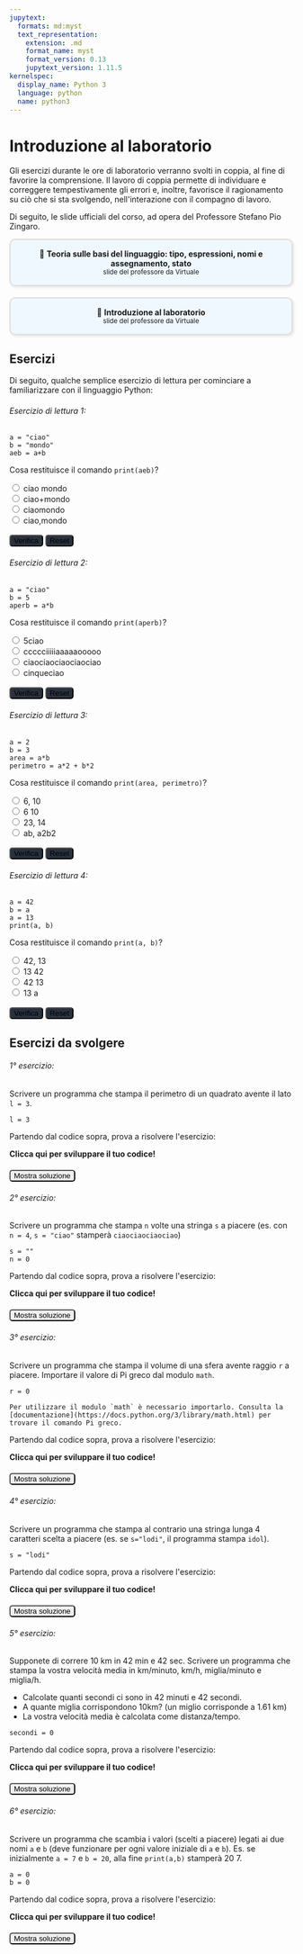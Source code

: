 ```yaml
---
jupytext:
  formats: md:myst
  text_representation:
    extension: .md
    format_name: myst
    format_version: 0.13
    jupytext_version: 1.11.5
kernelspec:
  display_name: Python 3
  language: python
  name: python3
---
```


# Introduzione al laboratorio

Gli esercizi durante le ore di laboratorio verranno svolti in coppia, al fine di favorire la comprensione. Il lavoro di coppia permette di individuare e correggere tempestivamente gli errori e, inoltre, favorisce il ragionamento su ciò che si sta svolgendo, nell'interazione con il compagno di lavoro.

Di seguito, le slide ufficiali del corso, ad opera del Professore Stefano Pio Zingaro.

<a href="https://virtuale.unibo.it/mod/resource/view.php?id=1836002" target="_blank" style="text-decoration: none;">
  <div style="border: 2px solid #ddd; padding: 16px; border-radius: 10px; background-color: #f0f8ff; text-align: center; box-shadow: 2px 2px 5px rgba(0,0,0,0.1);">
    📎 <strong>Teoria sulle basi del linguaggio: tipo, espressioni, nomi e assegnamento, stato</strong><br>
    <small>slide del professore da Virtuale</small>
  </div>
</a>

<div style="margin-top: 20px;"></div>

<a href="https://virtuale.unibo.it/mod/resource/view.php?id=1836007" target="_blank" style="text-decoration: none;">
  <div style="border: 2px solid #ddd; padding: 16px; border-radius: 10px; background-color: #f0f8ff; text-align: center; box-shadow: 2px 2px 5px rgba(0,0,0,0.1);">
    📎 <strong>Introduzione al laboratorio</strong><br>
    <small>slide del professore da Virtuale</small>
  </div>
</a>

## Esercizi

Di seguito, qualche semplice esercizio di lettura per cominciare a familiarizzare con il linguaggio Python:

###### Esercizio di lettura 1:
```{code-cell}
a = "ciao"
b = "mondo"
aeb = a+b
```

Cosa restituisce il comando `print(aeb)`?

<form onsubmit="checkAnswer(event, 'q1_intro', 'ciaomondo', 'feedback1_intro')">
  <input type="radio" name="q1_intro" value="ciao mondo"> ciao mondo<br>
  <input type="radio" name="q1_intro" value="ciao+mondo"> ciao+mondo<br>
  <input type="radio" name="q1_intro" value="ciaomondo"> ciaomondo<br>
  <input type="radio" name="q1_intro" value="ciao,mondo"> ciao,mondo<br>
  <br>
  <input type="submit" value="Verifica" style="background-color:#29313D; border-radius:5px">
  <button type="button" style="background-color:#29313D; border-radius:5px" onclick="resetQuiz('q1_intro', 'feedback1_intro')">Reset</button>
</form>

<div style="margin-top: 20px;"></div>

<p id="feedback1_intro"></p>

<script>
function checkAnswer(event, groupName, correctValue, feedbackID) {
  event.preventDefault();
  const choices = document.getElementsByName(groupName);
  let selected = null;
  for (const choice of choices) {
    if (choice.checked) {
      selected = choice.value;
      break;
    }
  }

  const feedback = document.getElementById(feedbackID);
  if (selected === correctValue) {
    feedback.innerHTML = "✅ Corretto!";
  } else if (selected) {
    feedback.innerHTML = "❌ Sbagliato. Riprova.";
  } else {
    feedback.innerHTML = "⚠️ Seleziona una risposta prima di verificare.";
  }
}

function resetQuiz(groupName, feedbackID) {
  const choices = document.getElementsByName(groupName);
  for (const choice of choices) {
    choice.checked = false;
  }
  document.getElementById(feedbackID).innerHTML = "";
}
</script>




###### Esercizio di lettura 2:
```{code-cell}
a = "ciao" 
b = 5 
aperb = a*b 
```

Cosa restituisce il comando `print(aperb)`?

<form onsubmit="checkAnswer(event, 'q2_intro', 'ciaociaociaociaociao', 'feedback2_intro')">
  <input type="radio" name="q2_intro" value="5ciao"> 5ciao<br>
  <input type="radio" name="q2_intro" value="ccccciiiiiaaaaaooooo"> ccccciiiiiaaaaaooooo<br>
  <input type="radio" name="q2_intro" value="ciaociaociaociaociao"> ciaociaociaociaociao<br>
  <input type="radio" name="q2_intro" value="cinqueciao"> cinqueciao<br>
  <br>
  <input type="submit" value="Verifica" style="background-color:#29313D; border-radius:5px">
  <button type="button" style="background-color:#29313D; border-radius:5px" onclick="resetQuiz('q2_intro', 'feedback2_intro')">Reset</button>
</form>

<div style="margin-top: 20px;"></div>

<p id="feedback2_intro"></p>

###### Esercizio di lettura 3:
```{code-cell}
a = 2 
b = 3 
area = a*b
perimetro = a*2 + b*2 
```

Cosa restituisce il comando `print(area, perimetro)`?

<form onsubmit="checkAnswer(event, 'q3_intro', '6 10', 'feedback3_intro')">
  <input type="radio" name="q3_intro" value="6, 10"> 6, 10<br>
  <input type="radio" name="q3_intro" value="6 10"> 6 10<br>
  <input type="radio" name="q3_intro" value="23, 14"> 23, 14<br>
  <input type="radio" name="q3_intro" value="ab, a2b2"> ab, a2b2<br>
  <br>
  <input type="submit" value="Verifica" style="background-color:#29313D; border-radius:5px">
  <button type="button" style="background-color:#29313D; border-radius:5px" onclick="resetQuiz('q3_intro', 'feedback3_intro')">Reset</button>
</form>

<div style="margin-top: 20px;"></div>

<p id="feedback3_intro"></p>

###### Esercizio di lettura 4:
```{code-cell}
a = 42 
b = a 
a = 13 
print(a, b)
```

Cosa restituisce il comando `print(a, b)`?

<form onsubmit="checkAnswer(event, 'q4_intro', '13 42', 'feedback4_intro')">
  <input type="radio" name="q4_intro" value="42, 13"> 42, 13<br>
  <input type="radio" name="q4_intro" value="13 42"> 13 42<br>
  <input type="radio" name="q4_intro" value="42 13"> 42 13<br>
  <input type="radio" name="q4_intro" value="13 a"> 13 a<br>
  <br>
  <input type="submit" value="Verifica" style="background-color:#29313D; border-radius:5px">
  <button type="button" style="background-color:#29313D; border-radius:5px" onclick="resetQuiz('q4_intro', 'feedback4_intro')">Reset</button>
</form>

<div style="margin-top: 20px;"></div>

<p id="feedback4_intro"></p>

## Esercizi da svolgere

###### 1° esercizio:

Scrivere un programma che stampa il perimetro di un quadrato avente il lato `l = 3`.

```{code-cell}
l = 3
```
Partendo dal codice sopra, prova a risolvere l'esercizio:
<a href="https://www.programiz.com/python-programming/online-compiler/" target="_blank" style="text-decoration: none;">
  <div>
    <strong>Clicca qui per sviluppare il tuo codice!</strong><br>
  </div>
</a>

<div style="margin-top: 20px;"></div>

<button id="show-intro1" style="border-radius:5px" onclick="document.getElementById('output-intro1').style.display='block'; document.getElementById('show-intro1').style.display='none'; document.getElementById('hide-intro1').style.display='inline';">
  Mostra soluzione
</button>

<button id="hide-intro1" style="display:none; border-radius:5px" onclick="document.getElementById('output-intro1').style.display='none'; document.getElementById('show-intro1').style.display='inline'; document.getElementById('hide-intro1').style.display='none';">
  Nascondi soluzione
</button>

<div style="margin-top: 20px;"></div>

<div id="output-intro1" style="display:none;">

```python
l = 3
perimetro = 4*l
print(perimetro)
```
</div>

###### 2° esercizio:

Scrivere un programma che stampa `n` volte una stringa `s` a piacere (es. con `n = 4`, `s = "ciao"` stamperà `ciaociaociaociao`)

```{code-cell}
s = ""
n = 0
```

Partendo dal codice sopra, prova a risolvere l'esercizio:
<a href="https://www.programiz.com/python-programming/online-compiler/" target="_blank" style="text-decoration: none;">
  <div>
    <strong>Clicca qui per sviluppare il tuo codice!</strong><br>
  </div>
</a>

<div style="margin-top: 20px;"></div>

<button id="show-intro2" style="border-radius:5px" onclick="document.getElementById('output-intro2').style.display='block'; document.getElementById('show-intro2').style.display='none'; document.getElementById('hide-intro2').style.display='inline';">
  Mostra soluzione
</button>

<button id="hide-intro2" style="display:none; border-radius:5px" onclick="document.getElementById('output-intro2').style.display='none'; document.getElementById('show-intro2').style.display='inline'; document.getElementById('hide-intro2').style.display='none';">
  Nascondi soluzione
</button>

<div style="margin-top: 20px;"></div>

<div id="output-intro2" style="display:none;">

```python
s = "ciao"
n = 4
output = s*n
print(output)
```

*Nel caso non si fosse interessati a conservare l'output in una variabile e si volesse effettuare un passaggio in meno:*

```python
s = "ciao"
n = 4
print(s*n)
```
</div>

###### 3° esercizio:

Scrivere un programma che stampa il volume di una sfera avente raggio `r` a piacere. Importare il valore di Pi greco dal modulo `math`.

```{code-cell}
r = 0
```
```{tip}
Per utilizzare il modulo `math` è necessario importarlo. Consulta la [documentazione](https://docs.python.org/3/library/math.html) per trovare il comando Pi greco.
```

Partendo dal codice sopra, prova a risolvere l'esercizio:
<a href="https://www.programiz.com/python-programming/online-compiler/" target="_blank" style="text-decoration: none;">
  <div>
    <strong>Clicca qui per sviluppare il tuo codice!</strong><br>
  </div>
</a>

<div style="margin-top: 20px;"></div>

<button id="show-intro3" style="border-radius:5px" onclick="document.getElementById('output-intro3').style.display='block'; document.getElementById('show-intro3').style.display='none'; document.getElementById('hide-intro3').style.display='inline';">
  Mostra soluzione
</button>

<button id="hide-intro3" style="display:none; border-radius:5px" onclick="document.getElementById('output-intro3').style.display='none'; document.getElementById('show-intro3').style.display='inline'; document.getElementById('hide-intro3').style.display='none';">
  Nascondi soluzione
</button>

<div style="margin-top: 20px;"></div>

<div id="output-intro3" style="display:none;">

```python
import math
r = 10 #qualsiasi valore di r va bene
volume = 4/3 * math.pi * r**3
print(r)
```

*In alternativa, l'importazione diretta del comando `pi` può essere una soluzione, se non si ha necessità di usare altri comandi del modulo `math`:*

```python
from math import pi
r = 10 #qualsiasi valore di r va bene
volume = 4/3 * pi * r**3
print(r)
```
</div>

###### 4° esercizio:

Scrivere un programma che stampa al contrario una stringa lunga 4 caratteri scelta a piacere (es. se `s="lodi"`, il programma stampa `idol`).

```{code-cell}
s = "lodi"
```

Partendo dal codice sopra, prova a risolvere l'esercizio:
<a href="https://www.programiz.com/python-programming/online-compiler/" target="_blank" style="text-decoration: none;">
  <div>
    <strong>Clicca qui per sviluppare il tuo codice!</strong><br>
  </div>
</a>

<div style="margin-top: 20px;"></div>

<button id="show-intro4" style="border-radius:5px" onclick="document.getElementById('output-intro4').style.display='block'; document.getElementById('show-intro4').style.display='none'; document.getElementById('hide-intro4').style.display='inline';">
  Mostra soluzione
</button>

<button id="hide-intro4" style="display:none; border-radius:5px" onclick="document.getElementById('output-intro4').style.display='none'; document.getElementById('show-intro4').style.display='inline'; document.getElementById('hide-intro4').style.display='none';">
  Nascondi soluzione
</button>

<div style="margin-top: 20px;"></div>

<div id="output-intro4" style="display:none;">

```python
s = "lodi"
print(s[::-1])
```

</div>

###### 5° esercizio:

Supponete di correre 10 km in 42 min e 42 sec. Scrivere un programma che stampa la vostra velocità media in km/minuto, km/h, miglia/minuto e miglia/h.
- Calcolate quanti secondi ci sono in 42 minuti e 42 secondi.
- A quante miglia corrispondono 10km? (un miglio corrisponde a 1.61 km)
- La vostra velocità media è calcolata come distanza/tempo.

```{code-cell}
secondi = 0
```

Partendo dal codice sopra, prova a risolvere l'esercizio:
<a href="https://www.programiz.com/python-programming/online-compiler/" target="_blank" style="text-decoration: none;">
  <div>
    <strong>Clicca qui per sviluppare il tuo codice!</strong><br>
  </div>
</a>

<div style="margin-top: 20px;"></div>

<button id="show-intro5" style="border-radius:5px" onclick="document.getElementById('output-intro5').style.display='block'; document.getElementById('show-intro5').style.display='none'; document.getElementById('hide-intro5').style.display='inline';">
  Mostra soluzione
</button>

<button id="hide-intro5" style="display:none; border-radius:5px" onclick="document.getElementById('output-intro5').style.display='none'; document.getElementById('show-intro5').style.display='inline'; document.getElementById('hide-intro5').style.display='none';">
  Nascondi soluzione
</button>

<div style="margin-top: 20px;"></div>

<div id="output-intro5" style="display:none;">

```python
km = 10
miglia = 10/1.61
# calcolo quanti secondi corrispondono 42min e 42sec
tempo_sec = 42*60 + 42
tempo_min = tempo_sec/60
tempo_hour = tempo_min/60
vel_km_min = km/tempo_min
vel_km_hour = km/tempo_hour
vel_miglia_min = miglia/tempo_min
vel_miglia_hour = miglia/tempo_hour
print(vel_km_min, vel_km_hour, vel_miglia_min, vel_miglia_hour)
```

```{tip}
Il risultato che si ottiene dal `print` è poco comprensibile. Per avere un `print` più chiaro, si provi a sostituire con i seguenti `print`.
```

```python
print(f"La velocità media in km/min è: {vel_km_min} km/min")
print(f"La velocità media in km/h è: {vel_km_hour} km/h")
print(f"La velocità media in miglia/min è: {vel_miglia_min} miglia/min")
print(f"La velocità media in miglia/h è: {vel_miglia_hour} miglia/h")
```

```{note}
La lettera `f` subito dopo la prima `(` permette di inserire dinamicamente variabili all'interno di una stringa per la stampa, a patto che le variabili siano inserite dentro `{}`.
```

</div>

###### 6° esercizio:

Scrivere un programma che scambia i valori (scelti a piacere) legati ai due nomi `a` e `b` (deve funzionare per ogni valore iniziale di `a` e `b`). Es. se inizialmente `a = 7` e `b = 20`, alla fine `print(a,b)` stamperà 20 7.

```{code-cell}
a = 0
b = 0
```

Partendo dal codice sopra, prova a risolvere l'esercizio:
<a href="https://www.programiz.com/python-programming/online-compiler/" target="_blank" style="text-decoration: none;">
  <div>
    <strong>Clicca qui per sviluppare il tuo codice!</strong><br>
  </div>
</a>

<div style="margin-top: 20px;"></div>

<button id="show-intro6" style="border-radius:5px" onclick="document.getElementById('output-intro6').style.display='block'; document.getElementById('show-intro6').style.display='none'; document.getElementById('hide-intro6').style.display='inline';">
  Mostra soluzione
</button>

<button id="hide-intro6" style="display:none; border-radius:5px" onclick="document.getElementById('output-intro6').style.display='none'; document.getElementById('show-intro6').style.display='inline'; document.getElementById('hide-intro6').style.display='none';">
  Nascondi soluzione
</button>

<div style="margin-top: 20px;"></div>

<div id="output-intro6" style="display:none;">

```python
a = 7 #qualsiasi valore di a va bene
b = 20 #qualsiasi valore di b va bene
a, b = b, a
print(a, b)
```

*In alternativa, si potrebbe anche creare una terza variabile temporanea su cui appoggiare il valore di una delle due variabili durante il cambiamento. Il metodo precedente, però, è più veloce e non porta alla creazione di nessuna variabile futile.*

```python
a = 7 #qualsiasi valore di a va bene
b = 20 #qualsiasi valore di b va bene
c = a #si parcheggia il valore di a in c, così quando a diventa b possiamo ancora prendere il valore di a, che non si trova più in a ma solo in c
a = b
b = c
print(a, b)
```
</div>